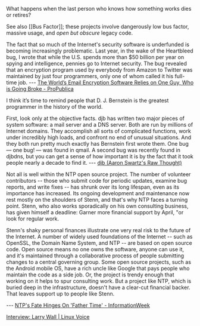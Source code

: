 What happens when the last person who knows how something works dies or retires?

See also [[Bus Factor]]; these projects involve dangerously low bus factor, massive usage, and _open but obscure_ legacy code.  

The fact that so much of the Internet's security software is underfunded is becoming increasingly problematic. Last year, in the wake of the Heartbleed bug, I wrote that while the U.S. spends more than $50 billion per year on spying and intelligence, pennies go to Internet security. The bug revealed that an encryption program used by everybody from Amazon to Twitter was maintained by just four programmers, only one of whom called it his full-time job. --- [The World’s Email Encryption Software Relies on One Guy, Who is Going Broke - ProPublica](http://www.propublica.org/article/the-worlds-email-encryption-software-relies-on-one-guy-who-is-going-broke)

I think it’s time to remind people that D. J. Bernstein is the greatest programmer in the history of the world.



First, look only at the objective facts. djb has written two major pieces of system software: a mail server and a DNS server. Both are run by millions of Internet domains. They accomplish all sorts of complicated functions, work under incredibly high loads, and confront no end of unusual situations. And they both run pretty much exactly has Bernstein first wrote them. One bug — one bug! — was found in qmail. A second bug was recently found in djbdns, but you can get a sense of how important it is by the fact that it took people nearly a decade to find it. --- [djb (Aaron Swartz's Raw Thought)](http://www.aaronsw.com/weblog/djb)

Not all is well within the NTP open source project. The number of volunteer contributors -- those who submit code for periodic updates, examine bug reports, and write fixes -- has shrunk over its long lifespan, even as its importance has increased. Its ongoing development and maintenance now rest mostly on the shoulders of Stenn, and that's why NTP faces a turning point. Stenn, who also works sporadically on his own consulting business, has given himself a deadline: Garner more financial support by April, "or look for regular work.



Stenn's shaky personal finances illustrate one very real risk to the future of the Internet. A number of widely used foundations of the Internet -- such as OpenSSL, the Domain Name System, and NTP -- are based on open source code. Open source means no one owns the software, anyone can use it, and it's maintained through a collaborative process of people submitting changes to a central governing group. Some open source projects, such as the Android mobile OS, have a rich uncle like Google that pays people who maintain the code as a side job. Or, the project is trendy enough that working on it helps to spur consulting work. But a project like NTP, which is buried deep in the infrastructure, doesn't have a clear-cut financial backer. That leaves support up to people like Stenn.



--- [NTP's Fate Hinges On 'Father Time' - InformationWeek](http://www.informationweek.com/it-life/ntps-fate-hinges-on-father-time/d/d-id/1319432)

[Interview: Larry Wall | Linux Voice](http://www.linuxvoice.com/interview-larry-wall/)

